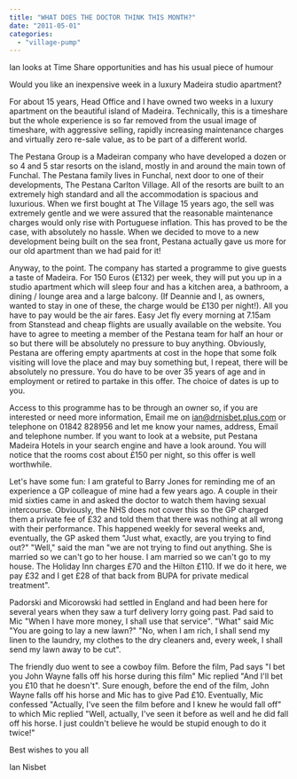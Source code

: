 ```yaml
---
title: "WHAT DOES THE DOCTOR THINK THIS MONTH?"
date: "2011-05-01"
categories: 
  - "village-pump"
---
```


Ian looks at Time Share opportunities and has his usual piece of humour

Would you like an inexpensive week in a luxury Madeira studio apartment?

For about 15 years, Head Office and I have owned two weeks in a luxury apartment on the beautiful island of Madeira. Technically, this is a timeshare but the whole experience is so far removed from the usual image of timeshare, with aggressive selling, rapidly increasing maintenance charges and virtually zero re-sale value, as to be part of a different world.

The Pestana Group is a Madeiran company who have developed a dozen or so 4 and 5 star resorts on the island, mostly in and around the main town of Funchal. The Pestana family lives in Funchal, next door to one of their developments, The Pestana Carlton Village. All of the resorts are built to an extremely high standard and all the accommodation is spacious and luxurious. When we first bought at The Village 15 years ago, the sell was extremely gentle and we were assured that the reasonable maintenance charges would only rise with Portuguese inflation. This has proved to be the case, with absolutely no hassle. When we decided to move to a new development being built on the sea front, Pestana actually gave us more for our old apartment than we had paid for it!

Anyway, to the point. The company has started a programme to give guests a taste of Madeira. For 150 Euros (£132) per week, they will put you up in a studio apartment which will sleep four and has a kitchen area, a bathroom, a dining / lounge area and a large balcony. (If Deannie and I, as owners, wanted to stay in one of these, the charge would be £130 per night!). All you have to pay would be the air fares. Easy Jet fly every morning at 7.15am from Stanstead and cheap flights are usually available on the website. You have to agree to meeting a member of the Pestana team for half an hour or so but there will be absolutely no pressure to buy anything. Obviously, Pestana are offering empty apartments at cost in the hope that some folk visiting will love the place and may buy something but, I repeat, there will be absolutely no pressure. You do have to be over 35 years of age and in employment or retired to partake in this offer. The choice of dates is up to you.

Access to this programme has to be through an owner so, if you are interested or need more information, Email me on ian@drnisbet.plus.com or telephone on 01842 828956 and let me know your names, address, Email and telephone number. If you want to look at a website, put Pestana Madeira Hotels in your search engine and have a look around. You will notice that the rooms cost about £150 per night, so this offer is well worthwhile.

Let's have some fun: I am grateful to Barry Jones for reminding me of an experience a GP colleague of mine had a few years ago. A couple in their mid sixties came in and asked the doctor to watch them having sexual intercourse. Obviously, the NHS does not cover this so the GP charged them a private fee of £32 and told them that there was nothing at all wrong with their performance. This happened weekly for several weeks and, eventually, the GP asked them "Just what, exactly, are you trying to find out?" "Well," said the man "we are not trying to find out anything. She is married so we can't go to her house. I am married so we can't go to my house. The Holiday Inn charges £70 and the Hilton £110. If we do it here, we pay £32 and I get £28 of that back from BUPA for private medical treatment".

Padorski and Micorowski had settled in England and had been here for several years when they saw a turf delivery lorry going past. Pad said to Mic "When I have more money, I shall use that service". "What" said Mic "You are going to lay a new lawn?" "No, when I am rich, I shall send my linen to the laundry, my clothes to the dry cleaners and, every week, I shall send my lawn away to be cut".

The friendly duo went to see a cowboy film. Before the film, Pad says "I bet you John Wayne falls off his horse during this film" Mic replied "And I'll bet you £10 that he doesn't". Sure enough, before the end of the film, John Wayne falls off his horse and Mic has to give Pad £10. Eventually, Mic confessed "Actually, I've seen the film before and I knew he would fall off" to which Mic replied "Well, actually, I've seen it before as well and he did fall off his horse. I just couldn't believe he would be stupid enough to do it twice!"

Best wishes to you all

Ian Nisbet

